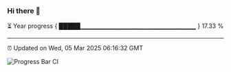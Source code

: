 ### Hi there 👋

⏳ Year progress { █████▁▁▁▁▁▁▁▁▁▁▁▁▁▁▁▁▁▁▁▁▁▁▁▁▁ } 17.33 %

---

⏰ Updated on Wed, 05 Mar 2025 06:16:32 GMT

![Progress Bar CI](https://github.com/code-lakshay/GitHub-Actions-Demo/workflows/Progress%20Bar%20CI/badge.svg)
